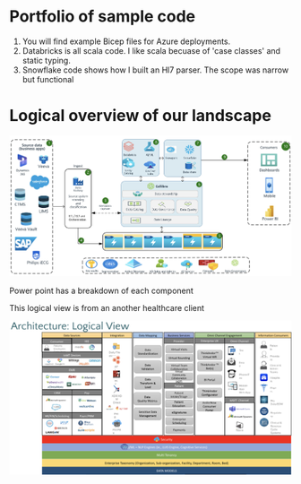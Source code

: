 # Portfolio of sample code

1) You will find example Bicep files for Azure deployments.
2) Databricks is all scala code. I like scala becuase of 'case classes' and static typing.
4) Snowflake code shows how I built an Hl7 parser. The scope was narrow but functional

# Logical overview of our landscape

![Alt text](/Code/img/BAYER.png?raw=true "Bayer Data Architecture")

Power point has a breakdown of each component

This logical view is from an another healthcare client

![Alt text](/Code/img/AndorArch.png?raw=true "Andor Data Architecture")


